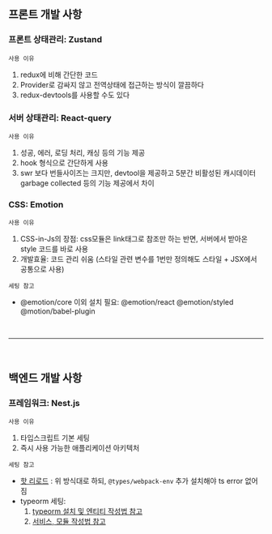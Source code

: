 ## 프론트 개발 사항

### 프론트 상태관리: Zustand

`사용 이유`

1. redux에 비해 간단한 코드
2. Provider로 감싸지 않고 전역상태에 접근하는 방식이 깔끔하다
3. redux-devtools를 사용할 수도 있다

### 서버 상태관리: React-query

`사용 이유`

1. 성공, 에러, 로딩 처리, 캐싱 등의 기능 제공
2. hook 형식으로 간단하게 사용
3. swr 보다 번들사이즈는 크지만, devtool을 제공하고 5분간 비활성된 캐시데이터 garbage collected 등의 기능 제공에서 차이

### CSS: Emotion

`사용 이유`

1. CSS-in-Js의 장점: css모듈은 link태그로 참조만 하는 반면, 서버에서 받아온 style 코드를 바로 사용
2. 개발효율: 코드 관리 쉬움 (스타일 관련 변수를 1번만 정의해도 스타일 + JSX에서 공통으로 사용)

`세팅 참고`

- @emotion/core 이외 설치 필요:  @emotion/react @emotion/styled @motion/babel-plugin

<br>
<hr>
<br>

## 백엔드 개발 사항

### 프레임워크: Nest.js

`사용 이유`

1. 타입스크립트 기본 세팅
2. 즉시 사용 가능한 애플리케이션 아키텍처

`세팅 참고`

- <a href="https://docs.nestjs.com/recipes/hot-reload">핫 리로드</a> : 위 방식대로 하되, `@types/webpack-env` 추가 설치해야 ts error 없어짐
- typeorm 세팅:
    1. <a href="https://medium.com/crocusenergy/nestjs-typeorm-%EA%B8%B0%EB%B3%B8-crud-%EC%9E%91%EC%84%B1%ED%95%98%EA%B8%B0-69b9640dc826">
       typeorm 설치 및 엔티티 작성법 참고</a>
    2. <a href="https://kyounghwan01.github.io/blog/etc/nest/controller-service/#user-entities-ts">서비스, 모듈 작성법 참고</a>

